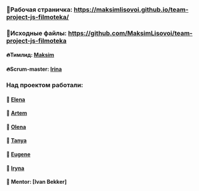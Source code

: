 ### :small_orange_diamond:Рабочая страничка: https://maksimlisovoi.github.io/team-project-js-filmoteka/

### :small_orange_diamond:Исходные файлы: https://github.com/MaksimLisovoi/team-project-js-filmoteka

#### :fire:Тимлид: [Maksim](https://github.com/MaksimLisovoi)

#### :fire:Scrum-master: [Irina](https://github.com/Iryna1320)

### Над проектом работали:

#### :small_orange_diamond: [Elena](https://github.com/ElenaKononenko)

#### :small_orange_diamond: [Artem](https://github.com/Matviienko-Artem)

#### :small_orange_diamond: [Olena](https://github.com/leness)

#### :small_orange_diamond: [Tanya](https://github.com/Tetiana-Lykhovei)

#### :small_orange_diamond: [Eugene](https://github.com/Eugene-36)

#### :small_orange_diamond: [Iryna](https://github.com/Iryna1320)

#### :small_orange_diamond: Mentor: [Ivan Bekker]
